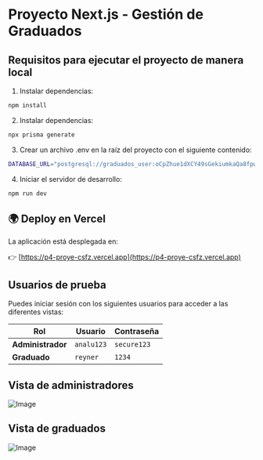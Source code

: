 # Proyecto Next.js - Gestión de Graduados

## Requisitos para ejecutar el proyecto de manera local

1. Instalar dependencias:
```bash
npm install
```
2. Instalar dependencias:

```bash
npx prisma generate
```
3. Crear un archivo .env en la raíz del proyecto con el siguiente contenido:
```bash
DATABASE_URL="postgresql://graduados_user:oCpZhue1dXCY49sGekiumkaQa8fpw70M@dpg-d17maq6mcj7s73c0u2o0-a.oregon-postgres.render.com/graduados"
```

4. Iniciar el servidor de desarrollo:
```bash
npm run dev
```

## 🌍 Deploy en Vercel

La aplicación está desplegada en:

👉 [https://p4-proye-csfz.vercel.app](https://p4-proye-csfz.vercel.app)

## Usuarios de prueba

Puedes iniciar sesión con los siguientes usuarios para acceder a las diferentes vistas:

| Rol          | Usuario  | Contraseña  |
|--------------|----------|-------------|
| **Administrador** | `analu123` | `secure123` |
| **Graduado**      | `reyner`   | `1234`      |

## Vista de administradores
![Image](https://github.com/user-attachments/assets/21c92c1a-de4b-4923-b971-c0f1e7c2bdda)


## Vista de graduados
![Image](https://github.com/user-attachments/assets/2568af38-837c-4e0c-9c68-4c342cb008cc)
